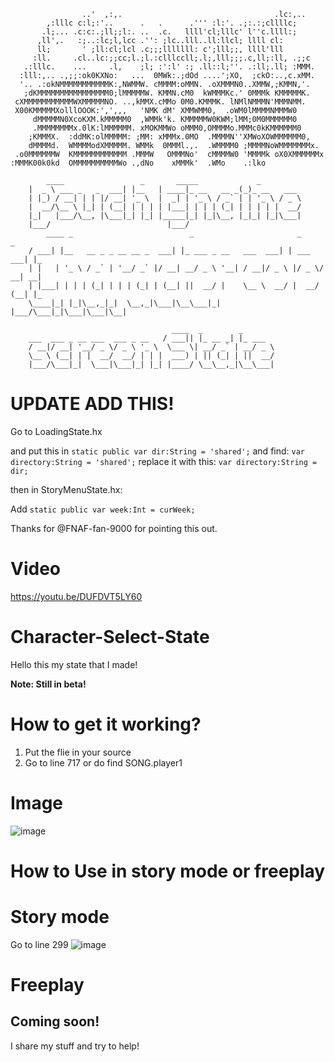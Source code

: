                     ..'  ,:,.                                  .lc:,..            
            ,:lllc c:l;:'..      .   .      .''' :l:'. .;:.:;cllllc;         
           .l;... .c:c:.;ll;;l:. ..  .c.   llll'cl;lllc' l''c.llll:;         
          ,ll',.   :;..:lc;l,lcc .'': ;lc..lll..ll:llcl; llll cl:            
          ll;       ' ;ll:cl;lcl .c;;;lllllll: c';lll;;, llll'lll            
         :ll.     .cl..lc:;;cc;l.;l.:clllccll;.l;,lll;;;.c,ll;:ll, .;;c      
       .:lllc.    ...     .l,    ;l; :':l' :; .ll::l;''. .:ll;.ll; :MMM.     
      :lll:,.. .,;;:ok0KXNo:   ...  0MWk:.;dOd ....';XO,  ;ckO:..,c.xMM.     
      '.. .:okNMMMMMMMMMMMK:,NWMMW. cMMMM:oMMN. .oXMMMN0..XMMW,;KMMN,'.      
       ;dKMMMMMMMMMMMMMMMM0;lMMMMMW. KMMN.cM0  kWMMMKc.' 0MMMk KMMMMMK.      
     cXMMMMMMMMMMMWXMMMMMNO. ..,kMMX.cMMo 0M0.KMMMK. lNMlNMMMN'MMMNMM.       
     X00KMMMMMXolllOOOK:',',,,   'NMK dM' XMMWMM0,  .oWM0lMMMMNMMMW0         
         dMMMMMN0XcoKXM.kMMMMM0  ,WMMk'k. KMMMMMW0KWM;lMM;0M0MMMMMM0         
         .MMMMMMMMx.0lK:lMMMMMM. xMOKMMWo oMMM0,OMMMMo.MMMc0kKMMMMMM0        
        ;KMMMX.  :ddMK:olMMMMM: ;MM: xMMMx.0MO  .MMMMN''XMWoXOWMMMMMM0,      
        dMMMMd.  WMMMModXMMMMM. WMMk  0MMMl.,.  .WMMMM0 ;MMMMNoWMMMMMMMx.    
     .o0MMMMMMW  KMMMMMMMMMMMM .MMMW   OMMMNo'  cMMMMW0 'MMMMk oX0XMMMMMMx   
    :MMMK00k0kd  OMMMMMMMMMMWo .,dNo    xMMMk'  .WMo    .:lko                          
                                                                             
            ____                 _       _____             _            
        |  _ \ ___ _   _  ___| |__   | ____|_ __   __ _(_)_ __   ___ 
        | |_) / __| | | |/ __| '_ \  |  _| | '_ \ / _` | | '_ \ / _ \
        |  __/\__ \ |_| | (__| | | | | |___| | | | (_| | | | | |  __/
        |_|   |___/\__, |\___|_| |_| |_____|_| |_|\__, |_|_| |_|\___|
        |___/                          |___/              
            ____ _                          _                       _           _   
        / ___| |__   __ _ _ __ __ _  ___| |_ ___ _ __   ___  ___| | ___  ___| |_ 
        | |   | '_ \ / _` | '__/ _` |/ __| __/ _ \ '__| / __|/ _ \ |/ _ \/ __| __|
        | |___| | | | (_| | | | (_| | (__| ||  __/ |    \__ \  __/ |  __/ (__| |_ 
        \____|_| |_|\__,_|_|  \__,_|\___|\__\___|_|    |___/\___|_|\___|\___|\__|
                                                                                    
                                        ____  _        _       
        ___  ___ _ __ ___  ___ _ __   / ___|| |_ __ _| |_ ___ 
        / __|/ __| '__/ _ \/ _ \ '_ \  \___ \| __/ _` | __/ _ \
        \__ \ (__| | |  __/  __/ | | |  ___) | || (_| | ||  __/
        |___/\___|_|  \___|\___|_| |_| |____/ \__\__,_|\__\___|
        
        
        
 # UPDATE ADD THIS!

Go to LoadingState.hx

and put this in `static public var dir:String = 'shared';`
and find: `var directory:String = 'shared';` replace it with this: `var directory:String = dir;`

then in StoryMenuState.hx:

Add `static public var week:Int = curWeek;`

Thanks for @FNAF-fan-9000 for pointing this out.


# Video

https://youtu.be/DUFDVT5LY60



# Character-Select-State
Hello this my state that I made!



**Note: Still in beta!**

# How to get it working?



1. Put the flie in your source
2. Go to line 717 or do find SONG.player1

# Image

![image](https://user-images.githubusercontent.com/76410593/137657673-41e8ab46-a4e2-47ea-882d-80c041d04607.png)



# How to Use in story mode or freeplay

# Story mode

Go to line 299
![image](https://user-images.githubusercontent.com/76410593/137657899-b6df851c-1a5f-4969-9040-3cd3921e8875.png)

# Freeplay

Coming soon!
----
I share my stuff and try to help!



